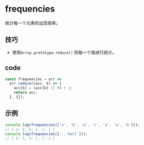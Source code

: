 # frequencies

统计每一个元素的出现频率。

## 技巧

- 使用`Array.prototype.reduce()` 将每一个值进行统计。

## code

```js
const frequencies = arr =>
  arr.reduce((acc, k) => {
    acc[k] = (acc[k] || 0) + 1;
    return acc;
  }, {});
```

## 示例

```js
console.log(frequencies(['a', 'b', 'a', 'c', 'a', 'a', 'b']));
// { a: 4, b: 2, c: 1 }
console.log(frequencies([...'ball']));
// { b: 1, a: 1, l: 2 }
```
